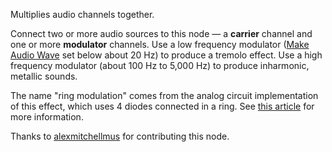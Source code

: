 Multiplies audio channels together.

Connect two or more audio sources to this node — a **carrier** channel and one or more **modulator** channels.  Use a low frequency modulator ([Make Audio Wave](vuo-node://vuo.audio.wave2) set below about 20 Hz) to produce a tremolo effect.  Use a high frequency modulator (about 100 Hz to 5,000 Hz) to produce inharmonic, metallic sounds.

The name "ring modulation" comes from the analog circuit implementation of this effect, which uses 4 diodes connected in a ring.  See [this article](http://synthesizeracademy.com/ring-modulator/) for more information.

Thanks to [alexmitchellmus](https://community.vuo.org/u/alexmitchellmus) for contributing this node.

